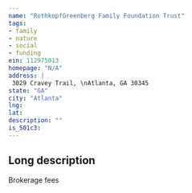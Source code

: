 ```yaml
---
name: "RothkopfGreenberg Family Foundation Trust"
tags:
- family
- nature
- social
- funding
ein: 112975013
homepage: "N/A"
address: |
 3029 Cravey Trail, \nAtlanta, GA 30345
state: "GA"
city: "Atlanta"
lng: 
lat: 
description: ""
is_501c3: 
---
```


## Long description

Brokerage fees
